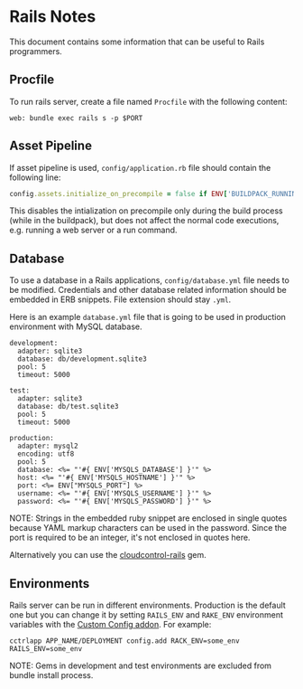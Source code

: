 # Rails Notes

This document contains some information that can be useful to Rails programmers.

## Procfile

To run rails server, create a file named `Procfile` with the following content:

~~~
web: bundle exec rails s -p $PORT
~~~

## Asset Pipeline

If asset pipeline is used, `config/application.rb` file should contain the following line:

~~~ruby
config.assets.initialize_on_precompile = false if ENV['BUILDPACK_RUNNING']
~~~

This disables the intialization on precompile only during the build process (while in the buildpack), but does not affect the normal code executions, e.g. running a web server or a run command.

## Database

To use a database in a Rails applications, `config/database.yml` file needs to be modified. Credentials and other database related information should be embedded in ERB snippets. File extension should stay `.yml`.

Here is an example `database.yml` file that is going to be used in production environment with MySQL database.

~~~erb
development:
  adapter: sqlite3
  database: db/development.sqlite3
  pool: 5
  timeout: 5000

test:
  adapter: sqlite3
  database: db/test.sqlite3
  pool: 5
  timeout: 5000

production:
  adapter: mysql2
  encoding: utf8
  pool: 5
  database: <%= "'#{ ENV['MYSQLS_DATABASE'] }'" %>
  host: <%= "'#{ ENV['MYSQLS_HOSTNAME'] }'" %>
  port: <%= ENV["MYSQLS_PORT"] %>
  username: <%= "'#{ ENV['MYSQLS_USERNAME'] }'" %>
  password: <%= "'#{ ENV['MYSQLS_PASSWORD'] }'" %>
~~~

NOTE: Strings in the embedded ruby snippet are enclosed in single quotes because YAML markup characters can be used in the password. Since the port is required to be an integer, it's not enclosed in quotes here.

Alternatively you can use the [cloudcontrol-rails] gem.

## Environments

Rails server can be run in different environments. Production is the default one but you can change it by setting `RAILS_ENV` and `RAKE_ENV` environment variables with the [Custom Config addon](https://www.cloudcontrol.com/add-ons/config). For example:

~~~
cctrlapp APP_NAME/DEPLOYMENT config.add RACK_ENV=some_env RAILS_ENV=some_env
~~~

NOTE: Gems in development and test environments are excluded from bundle install process.

[cloudcontrol-rails]: https://rubygems.org/gems/cloudcontrol-rails

